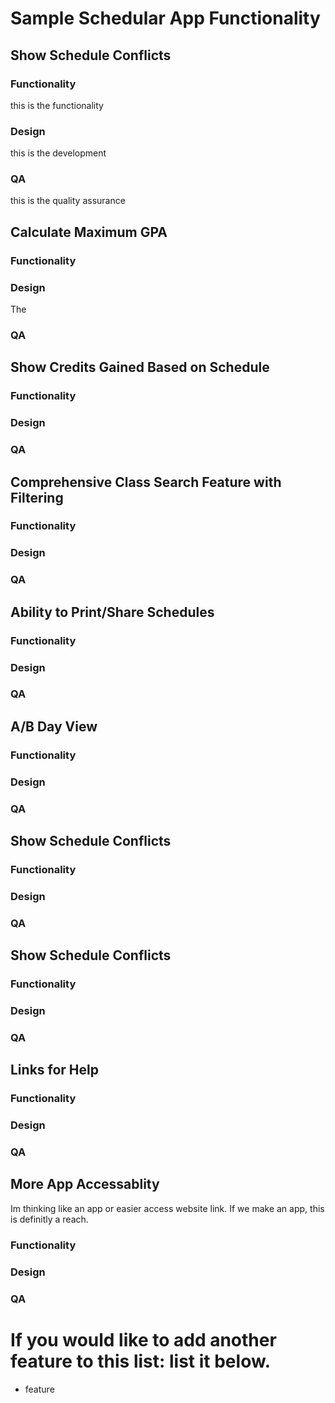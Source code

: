 

# Sample Schedular App Functionality

## Show Schedule Conflicts
### Functionality
this is the functionality
### Design
this is the development
### QA
this is the quality assurance

## Calculate Maximum GPA
### Functionality
### Design
The 
### QA

## Show Credits Gained Based on Schedule
### Functionality
### Design
### QA

## Comprehensive Class Search Feature with Filtering
### Functionality
### Design
### QA

## Ability to Print/Share Schedules
### Functionality
### Design
### QA

## A/B Day View
### Functionality
### Design
### QA

## Show Schedule Conflicts
### Functionality
### Design
### QA

## Show Schedule Conflicts
### Functionality
### Design
### QA

## Links for Help
### Functionality
### Design
### QA

## More App Accessablity
Im thinking like an app or easier access website link. If we make an app, this is definitly a reach.
### Functionality
### Design
### QA

# If you would like to add another feature to this list: list it below.
- feature
